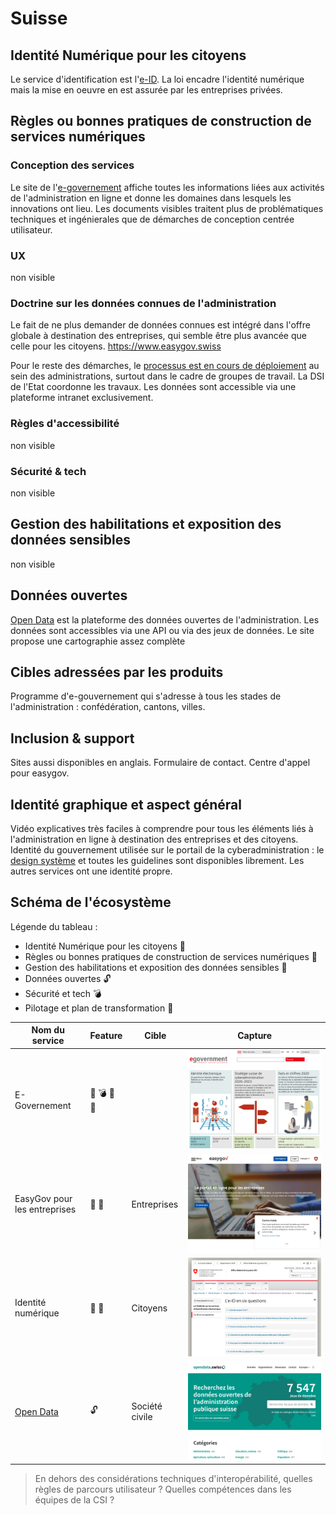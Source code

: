 # Suisse

## Identité Numérique pour les citoyens
Le service d'identification est l'[e-ID](https://www.bj.admin.ch/bj/fr/home/staat/gesetzgebung/e-id.html). La loi encadre l'identité numérique mais la mise en oeuvre en est assurée par les entreprises privées. 

## Règles ou bonnes pratiques de construction de services numériques
### Conception des services
Le site de l'[e-governement](https://www.egovernment.ch/fr/dokumentation/trends-in-der-digitalisierung/) affiche toutes les informations liées aux activités de l'administration en ligne et donne les domaines dans lesquels les innovations ont lieu.
Les documents visibles traitent plus de problématiques techniques et ingénierales que de démarches de conception centrée utilisateur. 

### UX
non visible

### Doctrine sur les données connues de l'administration
Le fait de ne plus demander de données connues est intégré dans l'offre globale à destination des entreprises, qui semble être plus avancée que celle pour les citoyens.
https://www.easygov.swiss

Pour le reste des démarches, le [processus est en cours de déploiement](https://www.egovernment.ch/fr/umsetzung/schwerpunktplan/promouvoir-les-plateformes-dechange-de-donnees-de-ladministr/) au sein des administrations, surtout dans le cadre de groupes de travail. La DSI de l'Etat coordonne les travaux. Les données sont accessible via une plateforme intranet exclusivement.

### Règles d'accessibilité
non visible

### Sécurité & tech
non visible

## Gestion des habilitations et exposition des données sensibles
non visible

## Données ouvertes
[Open Data](https://opendata.swiss/fr/) est la plateforme des données ouvertes de l'administration. Les données sont accessibles via une API ou via des jeux de données. Le site propose une cartographie assez complète 

## Cibles adressées par les produits
Programme d'e-gouvernement qui s'adresse à tous les stades de l'administration : confédération, cantons, villes.

## Inclusion & support
Sites aussi disponibles en anglais.
Formulaire de contact. Centre d'appel pour easygov.

## Identité graphique et aspect général
Vidéo explicatives très faciles à comprendre pour tous les éléments liés à l'administration en ligne à destination des entreprises et des citoyens. 
Identité du gouvernement utilisée sur le portail de la cyberadministration : le [design système](https://swiss.github.io/styleguide/en/) et toutes les guidelines sont disponibles librement. 
Les autres services ont une identité propre.

## Schéma de l'écosystème
Légende du tableau : 
- Identité Numérique pour les citoyens :bust_in_silhouette:
- Règles ou bonnes pratiques de construction de services numériques :beginner:
- Gestion des habilitations et exposition des données sensibles :closed_lock_with_key:
- Données ouvertes :unlock:
- Sécurité et tech :bomb:
- Pilotage et plan de transformation :dart:


| Nom du service    |  Feature |  Cible | Capture | 
|-------------------|---|---|---|
| E-Governement |  :dart: :bomb: :closed_lock_with_key: :beginner:|   |  ![](3_Suisse.assets/egovernment.png) |
| EasyGov pour les entreprises           | :beginner: :bust_in_silhouette:|  Entreprises |   ![](3_Suisse.assets/easygov.png) |
| Identité numérique    | :bust_in_silhouette: :beginner: | Citoyens  |![](3_Suisse.assets/eID.png) |
| [Open Data](https://opendata.swiss/fr/)          | :unlock:  | Société civile  |![](3_Suisse.assets/opendata.png) |

> En dehors des considérations techniques d'interopérabilité, quelles règles de parcours utilisateur ? Quelles compétences dans les équipes de la CSI ?